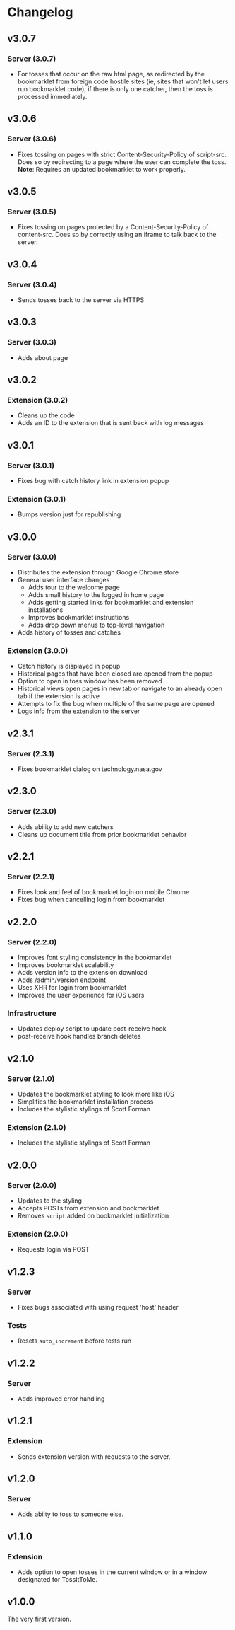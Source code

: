 Changelog
=========

v3.0.7
------
### Server (3.0.7)
* For tosses that occur on the raw html page, as redirected by the bookmarklet
  from foreign code hostile sites (ie, sites that won't let users run
  bookmarklet code), if there is only one catcher, then the toss is processed
  immediately.

v3.0.6
------
### Server (3.0.6)
* Fixes tossing on pages with strict Content-Security-Policy of script-src.
  Does so by redirecting to a page where the user can complete the toss.
  **Note**: Requires an updated bookmarklet to work properly.

v3.0.5
------
### Server (3.0.5)
* Fixes tossing on pages protected by a Content-Security-Policy of content-src.
  Does so by correctly using an iframe to talk back to the server.

v3.0.4
------
### Server (3.0.4)
* Sends tosses back to the server via HTTPS

v3.0.3
------
### Server (3.0.3)
* Adds about page

v3.0.2
------
### Extension (3.0.2)
* Cleans up the code
* Adds an ID to the extension that is sent back with log messages

v3.0.1
------
### Server (3.0.1)
* Fixes bug with catch history link in extension popup

### Extension (3.0.1)
* Bumps version just for republishing

v3.0.0
------
### Server (3.0.0)
* Distributes the extension through Google Chrome store
* General user interface changes
  * Adds tour to the welcome page
  * Adds small history to the logged in home page
  * Adds getting started links for bookmarklet and extension installations
  * Improves bookmarklet instructions
  * Adds drop down menus to top-level navigation
* Adds history of tosses and catches

### Extension (3.0.0)
* Catch history is displayed in popup
* Historical pages that have been closed are opened from the popup
* Option to open in toss window has been removed
* Historical views open pages in new tab or navigate to an already open tab if
  the extension is active
* Attempts to fix the bug when multiple of the same page are opened
* Logs info from the extension to the server

v2.3.1
------
### Server (2.3.1)
* Fixes bookmarklet dialog on technology.nasa.gov

v2.3.0
------
### Server (2.3.0)
* Adds ability to add new catchers
* Cleans up document title from prior bookmarklet behavior

v2.2.1
------
### Server (2.2.1)
* Fixes look and feel of bookmarklet login on mobile Chrome
* Fixes bug when cancelling login from bookmarklet

v2.2.0
------
### Server (2.2.0)
* Improves font styling consistency in the bookmarklet
* Improves bookmarklet scalability
* Adds version info to the extension download
* Adds /admin/version endpoint
* Uses XHR for login from bookmarklet
* Improves the user experience for iOS users

### Infrastructure
* Updates deploy script to update post-receive hook
* post-receive hook handles branch deletes

v2.1.0
------
### Server (2.1.0)
* Updates the bookmarklet styling to look more like iOS
* Simplifies the bookmarklet installation process
* Includes the stylistic stylings of Scott Forman

### Extension (2.1.0)
* Includes the stylistic stylings of Scott Forman

v2.0.0
------
### Server (2.0.0)
* Updates to the styling
* Accepts POSTs from extension and bookmarklet
* Removes `script` added on bookmarklet initialization

### Extension (2.0.0)
* Requests login via POST

v1.2.3
------
### Server
* Fixes bugs associated with using request 'host' header

### Tests
* Resets `auto_increment` before tests run

v1.2.2
------
### Server
* Adds improved error handling

v1.2.1
------
### Extension
* Sends extension version with requests to the server.

v1.2.0
------
### Server
* Adds abiity to toss to someone else.

v1.1.0
------
### Extension
* Adds option to open tosses in the current window or in a window designated for
  TossItToMe.

v1.0.0
------
The very first version.
